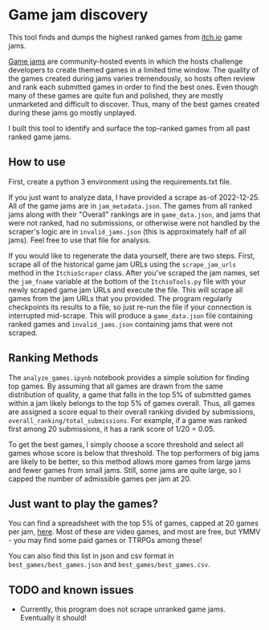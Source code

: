 # Game jam discovery

This tool finds and dumps the highest ranked games from [itch.io](itch.io) game jams. 

[Game jams](https://itch.io/jams) are community-hosted events in which the hosts challenge developers to create themed games in a limited time window. The quality of the games created during jams varies tremendously, so hosts often review and rank each submitted games in order to find the best ones. Even though many of these games are quite fun and polished, they are mostly unmarketed and difficult to discover. Thus, many of the best games created during these jams go mostly unplayed.

I built this tool to identify and surface the top-ranked games from all past ranked game jams.

## How to use

First, create a python 3 environment using the requirements.txt file. 

If you just want to analyze data, I have provided a scrape as-of 2022-12-25. All of the game jams are in `jam_metadata.json`. The games from all ranked jams along with their "Overall" rankings are in `game_data.json`, and jams that were not ranked, had no submissions, or otherwise were not handled by the scraper's logic are in `invalid_jams.json` (this is approximately half of all jams). Feel free to use that file for analysis.

If you would like to regenerate the data yourself, there are two steps. First, scrape all of the historical game jam URLs using the `scrape_jam_urls` method in the `ItchioScraper` class. After you've scraped the jam names, set the `jam_fname` variable at the bottom of the `ItchioTools.py` file with your newly scraped game jam URLs and execute the file. This will scrape all games from the jam URLs that you provided. The program regularly checkpoints its results to a file, so just re-run the file if your connection is interrupted mid-scrape. This will produce a `game_data.json` file containing ranked games and `invalid_jams.json` containing jams that were not scraped.

## Ranking Methods

The `analyze_games.ipynb` notebook provides a simple solution for finding top games. By assuming that all games are drawn from the same distribution of quality, a game that falls in the top 5% of submitted games within a jam likely belongs to the top 5% of games overall. Thus, all games are assigned a score equal to their overall ranking divided by submissions, `overall_ranking/total_submissions`. For example, if a game was ranked first among 20 submissions, it has a rank score of 1/20 = 0.05. 

To get the best games, I simply choose a score threshold and select all games whose score is below that threshold. The top performers of big jams are likely to be better, so this method allows more games from large jams and fewer games from small jams. Still, some jams are quite large, so I capped the number of admissible games per jam at 20. 

## Just want to play the games?

You can find a spreadsheet with the top 5% of games, capped at 20 games per jam, [here](https://docs.google.com/spreadsheets/d/1QgVXITS6IgSllfWM6VryZIQeZEpf9wyk-JAtXkZbXUw/edit#gid=115223568). Most of these are video games, and most are free, but YMMV - you may find some paid games or TTRPGs among these!

You can also find this list in json and csv format in `best_games/best_games.json` and `best_games/best_games.csv`.

## TODO and known issues

* Currently, this program does not scrape unranked game jams. Eventually it should!
